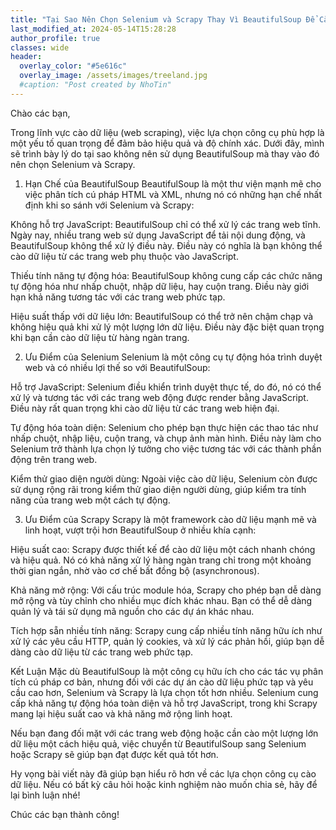 ```yaml
---
title: "Tại Sao Nên Chọn Selenium và Scrapy Thay Vì BeautifulSoup Để Cào Dữ Liệu"
last_modified_at: 2024-05-14T15:28:28
author_profile: true
classes: wide 
header:
  overlay_color: "#5e616c"
  overlay_image: /assets/images/treeland.jpg
  #caption: "Post created by NhoTin"
---
```


Chào các bạn,

Trong lĩnh vực cào dữ liệu (web scraping), việc lựa chọn công cụ phù hợp là một yếu tố quan trọng để đảm bảo hiệu quả và độ chính xác. Dưới đây, mình sẽ trình bày lý do tại sao không nên sử dụng BeautifulSoup mà thay vào đó nên chọn Selenium và Scrapy.

1. Hạn Chế của BeautifulSoup
BeautifulSoup là một thư viện mạnh mẽ cho việc phân tích cú pháp HTML và XML, nhưng nó có những hạn chế nhất định khi so sánh với Selenium và Scrapy:

Không hỗ trợ JavaScript: BeautifulSoup chỉ có thể xử lý các trang web tĩnh. Ngày nay, nhiều trang web sử dụng JavaScript để tải nội dung động, và BeautifulSoup không thể xử lý điều này. Điều này có nghĩa là bạn không thể cào dữ liệu từ các trang web phụ thuộc vào JavaScript.

Thiếu tính năng tự động hóa: BeautifulSoup không cung cấp các chức năng tự động hóa như nhấp chuột, nhập dữ liệu, hay cuộn trang. Điều này giới hạn khả năng tương tác với các trang web phức tạp.

Hiệu suất thấp với dữ liệu lớn: BeautifulSoup có thể trở nên chậm chạp và không hiệu quả khi xử lý một lượng lớn dữ liệu. Điều này đặc biệt quan trọng khi bạn cần cào dữ liệu từ hàng ngàn trang.

2. Ưu Điểm của Selenium
Selenium là một công cụ tự động hóa trình duyệt web và có nhiều lợi thế so với BeautifulSoup:

Hỗ trợ JavaScript: Selenium điều khiển trình duyệt thực tế, do đó, nó có thể xử lý và tương tác với các trang web động được render bằng JavaScript. Điều này rất quan trọng khi cào dữ liệu từ các trang web hiện đại.

Tự động hóa toàn diện: Selenium cho phép bạn thực hiện các thao tác như nhấp chuột, nhập liệu, cuộn trang, và chụp ảnh màn hình. Điều này làm cho Selenium trở thành lựa chọn lý tưởng cho việc tương tác với các thành phần động trên trang web.

Kiểm thử giao diện người dùng: Ngoài việc cào dữ liệu, Selenium còn được sử dụng rộng rãi trong kiểm thử giao diện người dùng, giúp kiểm tra tính năng của trang web một cách tự động.

3. Ưu Điểm của Scrapy
Scrapy là một framework cào dữ liệu mạnh mẽ và linh hoạt, vượt trội hơn BeautifulSoup ở nhiều khía cạnh:

Hiệu suất cao: Scrapy được thiết kế để cào dữ liệu một cách nhanh chóng và hiệu quả. Nó có khả năng xử lý hàng ngàn trang chỉ trong một khoảng thời gian ngắn, nhờ vào cơ chế bất đồng bộ (asynchronous).

Khả năng mở rộng: Với cấu trúc module hóa, Scrapy cho phép bạn dễ dàng mở rộng và tùy chỉnh cho nhiều mục đích khác nhau. Bạn có thể dễ dàng quản lý và tái sử dụng mã nguồn cho các dự án khác nhau.

Tích hợp sẵn nhiều tính năng: Scrapy cung cấp nhiều tính năng hữu ích như xử lý các yêu cầu HTTP, quản lý cookies, và xử lý các phản hồi, giúp bạn dễ dàng cào dữ liệu từ các trang web phức tạp.

Kết Luận
Mặc dù BeautifulSoup là một công cụ hữu ích cho các tác vụ phân tích cú pháp cơ bản, nhưng đối với các dự án cào dữ liệu phức tạp và yêu cầu cao hơn, Selenium và Scrapy là lựa chọn tốt hơn nhiều. Selenium cung cấp khả năng tự động hóa toàn diện và hỗ trợ JavaScript, trong khi Scrapy mang lại hiệu suất cao và khả năng mở rộng linh hoạt.

Nếu bạn đang đối mặt với các trang web động hoặc cần cào một lượng lớn dữ liệu một cách hiệu quả, việc chuyển từ BeautifulSoup sang Selenium hoặc Scrapy sẽ giúp bạn đạt được kết quả tốt hơn.

Hy vọng bài viết này đã giúp bạn hiểu rõ hơn về các lựa chọn công cụ cào dữ liệu. Nếu có bất kỳ câu hỏi hoặc kinh nghiệm nào muốn chia sẻ, hãy để lại bình luận nhé!

Chúc các bạn thành công!



